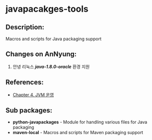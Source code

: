 # javapacakges-tools

## Description:

Macros and scripts for Java packaging support

## Changes on AnNyung:

1. 안녕 리눅스 _**java-1.8.0-oracle**_ 환경 지원

## References:

* [Chapter 4. JVM 운영](https://joungkyun.gitbooks.io/annyung-3-user-guide/content/chapter4.html)

## Sub packages:

* **python-javapackages** - Module for handling various files for Java packaging
* **maven-local** - Macros and scripts for Maven packaging support

